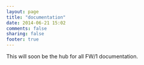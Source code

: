 ```yaml
---
layout: page
title: "documentation"
date: 2014-06-21 15:02
comments: false
sharing: false
footer: true
---
```

This will soon be the hub for all FW/1 documentation.
